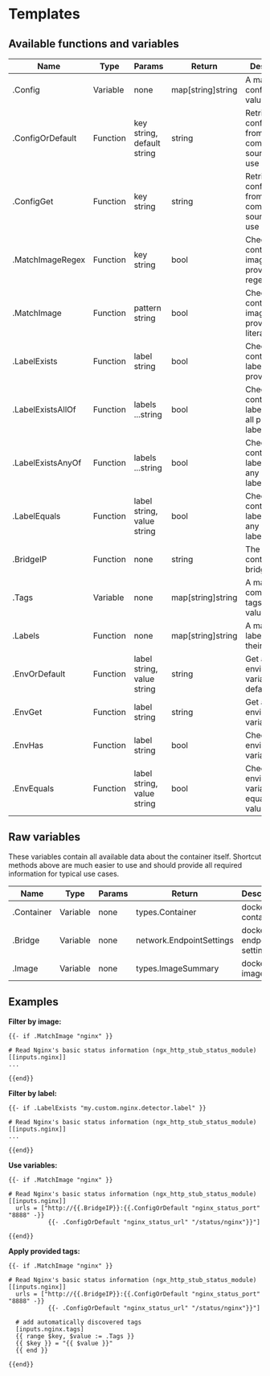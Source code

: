 # Templates

## Available functions and variables

| Name              | Type     | Params                     | Return              | Description                                                  |
| ---               | ---      | ---                        | ---                 | ---                                                          |
| .Config           | Variable | none                       | map\[string\]string | A map of all configurations values                           |
| .ConfigOrDefault  | Function | key string, default string | string              | Retrieve a config value from combined sources or use default |
| .ConfigGet        | Function | key string                 | string              | Retrieve a config value from combined sources or use default |
| .MatchImageRegex  | Function | key string                 | bool                | Check container image against provided regex                 |
| .MatchImage       | Function | pattern string             | bool                | Check container image against provided literal string        |
| .LabelExists      | Function | label string               | bool                | Check container labels against provided label                |
| .LabelExistsAllOf | Function | labels ...string           | bool                | Check if container labels contain all provided labels        |
| .LabelExistsAnyOf | Function | labels ...string           | bool                | Check if container labels contain any provided labels        |
| .LabelEquals      | Function | label string, value string | bool                | Check if container labels contain any provided labels        |
| .BridgeIP         | Function | none                       | string              | The actual container bridge ip                               |
| .Tags             | Variable | none                       | map\[string\]string | A map of all computed tags and values                        |
| .Labels           | Function | none                       | map\[string\]string | A map of all labels and their values                         |
| .EnvOrDefault     | Function | label string, value string | string              | Get a environment variable or the default                    |
| .EnvGet           | Function | label string               | string              | Get a environment variable                                   |
| .EnvHas           | Function | label string               | bool                | Check if a environment variable exists                       |
| .EnvEquals        | Function | label string, value string | bool                | Check if a environment variables equals a given value        |


## Raw variables
These variables contain all available data about the container itself. Shortcut methods above are much easier to use and should provide all required information for typical use cases.

| Name       | Type     | Params | Return                   | Description                  |
| ---        | ---      | ---    | ---                      | ---                          |
| .Container | Variable | none   | types.Container          | docker api container         |
| .Bridge    | Variable | none   | network.EndpointSettings | docker api endpoint settings |
| .Image     | Variable | none   | types.ImageSummary       | docker api image             |

## Examples
**Filter by image:**
```
{{- if .MatchImage "nginx" }}

# Read Nginx's basic status information (ngx_http_stub_status_module)
[[inputs.nginx]]
...

{{end}}
```

**Filter by label:**
```
{{- if .LabelExists "my.custom.nginx.detector.label" }}

# Read Nginx's basic status information (ngx_http_stub_status_module)
[[inputs.nginx]]
...

{{end}}
```

**Use variables:**
```
{{- if .MatchImage "nginx" }}

# Read Nginx's basic status information (ngx_http_stub_status_module)
[[inputs.nginx]]
  urls = ["http://{{.BridgeIP}}:{{.ConfigOrDefault "nginx_status_port" "8888" -}}
           {{- .ConfigOrDefault "nginx_status_url" "/status/nginx"}}"]

{{end}}
```

**Apply provided tags:**
```
{{- if .MatchImage "nginx" }}

# Read Nginx's basic status information (ngx_http_stub_status_module)
[[inputs.nginx]]
  urls = ["http://{{.BridgeIP}}:{{.ConfigOrDefault "nginx_status_port" "8888" -}}
           {{- .ConfigOrDefault "nginx_status_url" "/status/nginx"}}"]

  # add automatically discovered tags
  [inputs.nginx.tags]
  {{ range $key, $value := .Tags }}
  {{ $key }} = "{{ $value }}"
  {{ end }}

{{end}}
```
